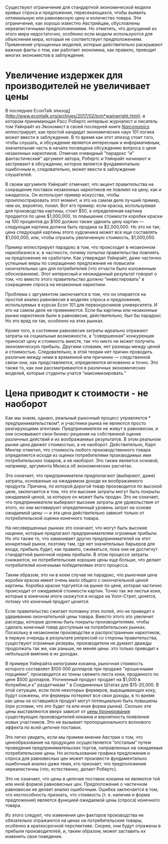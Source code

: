 Существуют ограничения для стандартной экономической модели кривых спроса и предложения, пересекающихся, чтобы выявить оптимальную или равновесную цену и количество товара. Эти ограничения, как хорошо известно Австрийцам, обусловлены нереалистичными предположениями. Но отметить, что допущений из этого мира недостаточно, особенно если модели используются для объяснения мира, который не соответствует предположениям. Применение упрощенных моделей, которые действительно раскрывают важные факты о том, как работает экономика, как правило, приводит многих экономистов в заблуждение.

# Увеличение издержек для производителей не увеличивает цены

В последнее EconTalk эпизод](http://www.econtalk.org/archives/2017/02/tom*wainwright.html), в котором принимающая Расс Робертс интервью журналист и писатель том Уэйнрайт из *Экономист* в своей последней книге *[Narconomics](https://www.amazon.com/Narconomics-How-Run-Drug-Cartel/dp/1610395832/?tag=misesinsti-20)* иллюстрирует, как простой кандидат экономических наук 101 логика может ввести в заблуждение. В то время как этот эпизод стоит того, чтобы слушать, и обсуждение является интересным и информативным, значительная часть в начале посвящена обсуждению вопроса о цене незаконных наркотиков. Отмечая очевидный "парадокс “и” фантастический" аргумент автора, Робертс и Уэйнрайт начинают и застревают в обсуждении, которое является фундаментально ошибочным и, следовательно, может ввести в заблуждение слушателей.

В своем аргументе Уэйнрайт отмечает, что акцент правительства на сокращение поставок незаконных наркотиков не повлиял на цену, как и ожидалось. Он использует пример искусства, чтобы проиллюстрировать этот момент, и это на самом деле лучший пример, чем он, вероятно, понял. Вот его пример: если краска, используемая для производства картины, стоит $50, а определенная картина продается по цене $1,000,000, то повышение стоимости коробки краски на 100 процентов до $100 должно также удвоить цену картин — следующая картина должна быть продана за $2,000,000. Но это не так, цена следующей картины этого художника может все еще составлять $1,000,000, или, чтобы отразить увеличенную стоимость, $1,000,050.

Пример иллюстрирует парадокс в том, что происходит в незаконном наркобизнесе и, в частности, почему попытки правительства повлиять на предложение не сработали. Как утверждал Уэйнрайт, даже частично успешные меры по сокращению предложения не повысили окончательных цен для потребителей (что отчасти было изложенным обоснованием). Этот интересный и неожиданный результат говорит о том, что вместо этого правительство должно “инвестировать” в сокращение спроса на незаконные наркотики.

Проблема с аргументом заключается в том, что он опирается на простой анализ равновесия в моделях спроса и предложения, используемых в курсах Econ 101 для первокурсников университета. И это на самом деле не применяются. Если бы картины или незаконные рынки наркотиков были в равновесии, действительно, был бы парадокс. Но это вряд ли так, *особенно* на этих рынках.

Кроме того, в состоянии равновесия затраты идеально отражают затраты на социальные возможности, а “совершенная” конкуренция приносит цену и стоимость вместе, так что никто не может получить экономическую прибыль. Другими словами, нет разницы между ценой и стоимостью. Следовательно, в этой теории нет причин проводить различие между ними в временной или причинно — следственной связи-они, как представляется, определяются мгновенно и точно. Это также то, как они рассматриваются в различных экономических моделей, которые студенты учатся “максимизировать.”

# Цена приводит к стоимости - не наоборот

Как мы знаем, однако, реальный рыночный процесс управляется * предпринимательством*, и участники рынка не являются просто реагирующими агентами. Предприниматели не живут в равновесии, и они основывают свои бизнес-решения на собственной оценке различных действий и их воображаемых результатов. В этом реальном рынке цена движет стоимостью, а не наоборот. Действительно, Карл Менгер отметил, что стоимость любого производственного товара определяется исходя из оценки потребителями производимых ими потребительских товаров, а не наоборот. Это также является основой, например, аргумента Мизеса об экономических расчетах.

Это означает, что предприниматели предполагают (*выбирают*, даже) затраты, основанные на ожидаемом доходе их воображаемого продукта. Причина, по которой дорогой товар производится по высокой цене, заключается в том, что эти высокие затраты могут быть покрыты ожидаемой ценой, за которую он может быть продан. Это не означает, что предприниматели выбирают высокие затраты для удовольствия от этого, но они мотивируют определенный уровень затрат на основе ожидаемой цены — и эта цена действительно зависит только от потребительской оценки конечного товара.

На несовершенных рынках это означает, что могут быть высокие наценки, которые предлагают предпринимателям огромные прибыли. Но это также то, что заманивает других предпринимателей на этот конкретный рынок, поэтому там, где нет значительных барьеров для входа, прибыль будет, как правило, сжиматься, пока они не достигнут стандартной рыночной нормы прибыли. В этом процессе затраты снижаются, но потребительские хорошие цены еще больше, что делает потребителей конечными победителями этого процесса.

Таким образом, это ни в коем случае не парадокс, что рыночная цена коробки краски имеет очень мало общего с окончательной ценой картины. Коробка краски торгуется на рынке по цене, которая частично происходит от ожидаемой стоимости картин. Точно так же листья коки, которые в конечном итоге окажутся в ноздре на Уолл-Стрит, *ценятся, потому что конечный продукт ценится.*

Если правительство сжигает половину этих полей, это не приведет к удваиванию окончательной цены товара. Вместо этого это увеличит расходы, которые должны быть покрыты производителями, чтобы сделать конечный товар доступным на потребительских рынках. Поскольку в незаконном производстве и распространении наркотиков, в первую очередь в результате репрессий со стороны правительства, существуют огромные резервы, производители не думают дважды продолжать так же, как раньше, не меняя цены: это только приводит к небольшой вмятине в их доходах.

В примере Уэйнрайта килограмм кокаина, рыночная стоимость которого составляет $100 000 долларов при продаже "крошечными порциями", производится из тонны свежего листа коки, проданного по цене $500 долларов. Уточненный продукт продает на $1,000 в Колумбии,и к” раздатчикам " в Соединенных Штатах для $15-20,000. В этой ситуации, если поля некоторых фермеров, выращивающих коку, будут сожжены, эти фермеры потеряют все свои доходы, в то время как цены на оставшийся продукт могут потенциально быть повышены (при условии, что это будет та или иная форма рынка). Сколько эти цены выставляются вверх зависит от [цены бронирования](https://en.wikipedia.org/wiki/Reservation*price) существующих производителей кокаина и вероятность появления новых участников. Это не вызывает пропорционального волнового эффекта по всей цепочке поставок.

Это легко увидеть, если мы примем мнение Австрии о том, что ценообразование на продукцию осуществляется “отсталым” путем проведения предпринимательских торгов, направленных на ожидаемые потребительские цены. Но использование графика предложения и спроса для равновесных цен может произвести фундаментально ошибочный анализ-даже теми, кто признает, что предположения нереалистичны (что, естественно, делает Робертс).

Это не означает, что цены в цепочке поставок кокаина не являются той или иной формой равновесных цен. Предположение о частичном равновесии не делает анализ ошибочным. Ошибка заключается в том, что неспособность признать, что стоимость (т. е. наличие и форма предложения) является функцией ожидаемой цены (спроса) конечного товара.

Из этого следует, что изменения цен факторов производства не обязательно отражаются на ценах на потребительские товары, особенно в краткосрочной перспективе. Скорее, они будут отражены в прибыли производителей, и, таким образом, может заставить их изменить свое поведение.
